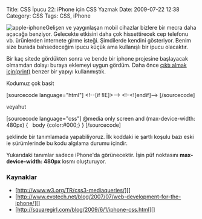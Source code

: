 Title: CSS İpucu 22: iPhone için CSS Yazmak
Date: 2009-07-22 12:38
Category: CSS
Tags: CSS, iPhone

![apple-iphone][]Gelişen ve yaygınlaşan mobil cihazlar bizlere bir mecra
daha açacağa benziyor. Gelecekte etkisini daha çok hissettirecek cep
telefonu vb. ürünlerden internete girme isteği. Şimdilerde kendini
gösteriyor. Benim size burada bahsedeceğim ipucu küçük ama kullanışlı
bir ipucu olacaktır.

Bir kaç sitede gördükten sonra ve bende bir iphone projesine başlayacak
olmamdan dolayı buraya eklemeyi uygun gördüm. Daha önce [çıktı almak
için(print)][] benzer bir yapıyı kullanmıştık.

Kodumuz çok basit

[sourcecode language="html"] <!--[if !IE]>–> <link media="only
screen and (max-device-width: 480px)" href="iPhone.css" type="text/css"
rel="stylesheet" /> <!–<![endif]–> [/sourcecode]

veyahut

[sourcecode language="css"] @media only screen and (max-device-width:
480px) {   body {color:#000;} } [/sourcecode]

şeklinde bir tanımlamada yapabiliyoruz. İlk koddaki ie şartlı koşulu
bazı eski ie sürümlerinde bu kodu algılama durumu içindir.

Yukarıdaki tanımlar sadece iPhone'da görünecektir. İşin püf noktasını
**max-device-width: 480px** kısmı oluşturuyor.

### **Kaynaklar**

-   [http://www.w3.org/TR/css3-mediaqueries/][]
-   [http://www.evotech.net/blog/2007/07/web-development-for-the-iphone/][]
-   [http://squaregirl.com/blog/2009/6/1/iphone-css.html][]

</p>

  [apple-iphone]: http://www.fatihhayrioglu.com/wp-content/apple-iphone.jpg
    "apple-iphone"
  [çıktı almak için(print)]: http://www.fatihhayrioglu.com/cssde-cikti-alma-print/
    "çıktı almak için(print)"
  [http://www.w3.org/TR/css3-mediaqueries/]: http://www.w3.org/TR/css3-mediaqueries/
    "http://www.w3.org/TR/css3-mediaqueries/"
  [http://www.evotech.net/blog/2007/07/web-development-for-the-iphone/]:
    http://www.evotech.net/blog/2007/07/web-development-for-the-iphone/
    "http://www.evotech.net/blog/2007/07/web-development-for-the-iphone/"
  [http://squaregirl.com/blog/2009/6/1/iphone-css.html]: http://squaregirl.com/blog/2009/6/1/iphone-css.html
    "http://squaregirl.com/blog/2009/6/1/iphone-css.html"
